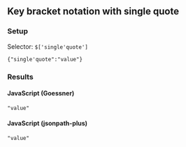 ## Key bracket notation with single quote

### Setup
Selector: `$['single'quote']`

    {"single'quote":"value"}

### Results
#### JavaScript (Goessner)

    "value"

#### JavaScript (jsonpath-plus)

    "value"

